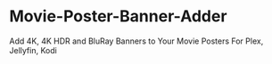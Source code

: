 # Movie-Poster-Banner-Adder
Add 4K, 4K HDR and BluRay Banners to Your Movie Posters For Plex, Jellyfin, Kodi
